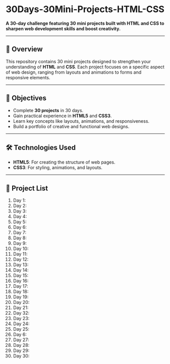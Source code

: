 # 30Days-30Mini-Projects-HTML-CSS

**A 30-day challenge featuring 30 mini projects built with HTML and CSS to sharpen web development skills and boost creativity.**

---

## 📌 Overview  
This repository contains 30 mini projects designed to strengthen your understanding of **HTML** and **CSS**. Each project focuses on a specific aspect of web design, ranging from layouts and animations to forms and responsive elements.  

---

## 🎯 Objectives  
- Complete **30 projects** in 30 days.  
- Gain practical experience in **HTML5** and **CSS3**.  
- Learn key concepts like layouts, animations, and responsiveness.  
- Build a portfolio of creative and functional web designs.  

---

## 🛠 Technologies Used  
- **HTML5**: For creating the structure of web pages.  
- **CSS3**: For styling, animations, and layouts.  

---

## 📂 Project List  
1. Day 1:    
2. Day 2:  
3. Day 3:    
4. Day 4:   
5. Day 5:
6. Day 6:    
7. Day 7:  
8. Day 8:    
8. Day 9:   
10. Day 10:
11. Day 11:    
12. Day 12:  
13. Day 13:    
14. Day 14:   
15. Day 15:
16. Day 16:    
17. Day 17:  
18. Day 18:    
19. Day 19:   
20. Day 20:
21. Day 21:    
22. Day 32:  
23. Day 23:    
24. Day 24:   
25. Day 25:
26. Day 6:    
27. Day 27:  
28. Day 28:    
29. Day 29:   
30. Day 30:


